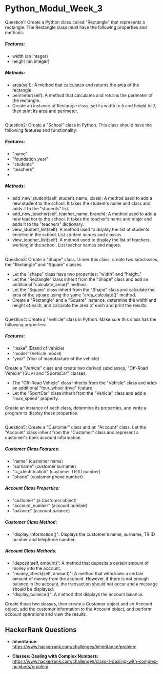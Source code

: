 # Python_Modul_Week_3

Question1: Create a Python class called "Rectangle" that represents a rectangle. The Rectangle class must have the following properties and methods:
##### Features:
- width (an integer)
- height (an integer)
##### Methods:
- area(self): A method that calculates and returns the area of ​​the rectangle.
- perimeter(self): A method that calculates and returns the perimeter of the rectangle.
- Create an instance of Rectangle class, set its width to 5 and height to 7, then print its area and perimeter.
##
Question2: Create a "School" class in Python. This class should have the following features and functionality:

##### Features:
- "name"
- "foundation_year"
- "students"
- "teachers"
-
##### Methods:
- add_new_student(self, student_name, class): A method used to add a new student to the school. It takes the student's name and class and adds it to the "students" list.
- add_new_teacher(self, teacher_name, branch): A method used to add a new teacher to the school. It takes the teacher's name and major and adds it to the "teachers" dictionary.
- view_student_list(self): A method used to display the list of students enrolled in the school. List student names and classes.
- view_teacher_list(self): A method used to display the list of teachers working in the school. List teacher names and majors.
##
Question3: Create a "Shape" class. Under this class, create two subclasses, the "Rectangle" and "Square" classes.

- Let the "shape" class have two properties: "width" and "height."
- Let the "Rectangle" class inherit from the "Shape" class and add an additional "calculate_area()" method.
- Let the "Square" class inherit from the "Shape" class and calculate the area of ​​the square using the same "area_calculate()" method.
- Create a "Rectangle" and a "Square" instance, determine the width and height of each, and calculate the area of ​​each and print the results.
##
Question4: Create a "Vehicle" class in Python. Make sure this class has the following properties:

##### Features:
- "make" (Brand of vehicle)
- "model" (Vehicle model)
- "year" (Year of manufacture of the vehicle)

Create a "Vehicle" class and create two derived subclasses, "Off-Road Vehicle" (SUV) and "SportsCar" classes.

- The "Off-Road Vehicle" class inherits from the "Vehicle" class and adds an additional "four_wheel drive" feature.
- Let the "SportCar" class inherit from the "Vehicle" class and add a "max_speed" property.

Create an instance of each class, determine its properties, and write a program to display these properties.
##
 Question5: Create a "Customer" class and an "Account" class. Let the "Account" class inherit from the "Customer" class and represent a customer's bank account information.

##### Customer Class Features:
- "name" (customer name)
- "surname" (customer surname)
- "tc_identification" (customer TR ID number)
- "phone" (customer phone number)

##### Account Class Properties:
- "customer" (a Customer object)
- "account_number" (account number)
- "balance" (account balance)

##### Customer Class Method:
- "display_information()": Displays the customer's name, surname, TR ID number and telephone number.

##### Account Class Methods:
- "deposit(self, amount)": A method that deposits a certain amount of money into the account.
- "money_check(self, amount)": A method that withdraws a certain amount of money from the account. However, if there is not enough balance in the account, the transaction should not occur and a message should be displayed.
- "display_balance()": A method that displays the account balance.

Create these two classes, then create a Customer object and an Account object, add the customer information to the Account object, and perform account operations and view the results.

## HackerRank Questions

* **Inheritance:** https://www.hackerrank.com/challenges/inheritance/problem

* **Classes: Dealing with Complex Numbers:** https://www.hackerrank.com/challenges/class-1-dealing-with-complex-numbers/problem
